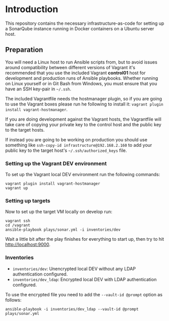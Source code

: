 # Introduction

This repository contains the necessary infrastructure-as-code for setting up
a SonarQube instance running in Docker containers on a Ubuntu server host.

## Preparation
You will need a Linux host to run Ansible scripts from, but to avoid issues
around compatibility between different versions of Vagrant it's recommended
that you use the included Vagrant __control01__ host for development and
production runs of Ansible playbooks. Whether running on Linux yourself or
in Git Bash from Windows, you must ensure that you have an SSH key-pair in
`~/.ssh`.

The included Vagrantfile needs the hostmanager plugin, so if you are going
to use the Vagrant boxes please run he following to install it:
`vagrant plugin install vagrant-hostmanager`.

If you are doing development against the Vagrant hosts, the Vagrantfile will
take care of copying your private key to the control host and the public key
to the target hosts.

If instead you are going to be working on production you should use something
like `ssh-copy-id infrastructure@192.168.2.160` to add your public key to the
target host's `~/.ssh/authorized_keys` file.

### Setting up the Vagrant DEV environment

To set up the Vagrant local DEV environment run the following commands: 

```
vagrant plugin install vagrant-hostmanager
vagrant up
```

### Setting up targets

Now to set up the target VM locally on develop run:

```
vagrant ssh
cd /vagrant
ansible-playbook plays/sonar.yml -i inventories/dev
```

Wait a little bit after the play finishes for everything to start up, then try to hit
[http://localhost:9000](http://localhost:9000).

### Inventories

 * `inventories/dev`: Unencrypted local DEV without any LDAP authentication configured.
 * `inventories/dev_ldap`: Encrypted local DEV with LDAP authentication configured.
 
To use the encrypted file you need to add the `--vault-id @prompt` option as follows:

```
ansible-playbook -i inventories/dev_ldap --vault-id @prompt plays/sonar.yml
```

